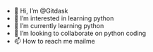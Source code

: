 - 👋 Hi, I’m @Gitdask
- 👀 I’m interested in learning python
- 🌱 I’m currently learning python
- 💞️ I’m looking to collaborate on python coding
- 📫 How to reach me mailme 

<!---
Gitdask/Gitdask is a ✨ special ✨ repository because its `README.md` (this file) appears on your GitHub profile.
You can click the Preview link to take a look at your changes.
--->
